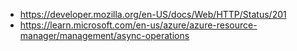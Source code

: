 - https://developer.mozilla.org/en-US/docs/Web/HTTP/Status/201
- https://learn.microsoft.com/en-us/azure/azure-resource-manager/management/async-operations
